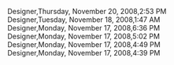 ﻿Designer,Thursday, November 20, 2008,2:53 PM  Designer,Tuesday, November 18, 2008,1:47 AM  Designer,Monday, November 17, 2008,6:36 PM  Designer,Monday, November 17, 2008,5:02 PM  Designer,Monday, November 17, 2008,4:49 PM  Designer,Monday, November 17, 2008,4:39 PM